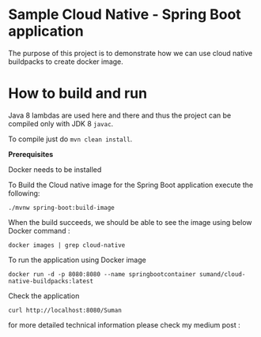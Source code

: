 # Sample Cloud Native  - Spring Boot application
The purpose of this project is to demonstrate how we can use cloud native buildpacks to create docker image.

# How to build and run

Java 8 lambdas are used here and there and thus the project can be compiled only with JDK 8 `javac`.

To compile just do `mvn clean install`.

**Prerequisites**

Docker needs to be installed

To Build the Cloud native image for the Spring Boot application execute the following:
```
./mvnw spring-boot:build-image
```
When the build succeeds, we should be able to see the image using below Docker command :
```
docker images | grep cloud-native
```
To run the application using Docker image 
```
docker run -d -p 8080:8080 --name springbootcontainer sumand/cloud-native-buildpacks:latest
```

Check the application
```
curl http://localhost:8080/Suman
```

for more detailed technical information please check my medium post :

